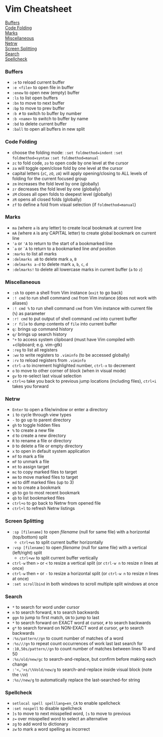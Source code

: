# Vim Cheatsheet

[Buffers](#Buffers)  
[Code Folding](#Code-Folding)   
[Marks](#Marks)  
[Miscellaneous](#Miscellaneous)   
[Netrw](#Netrw)  
[Screen Splitting](#Screen-Splitting)  
[Search](#Search)  
[Spellcheck](#Spellcheck)   

### Buffers

* `:e` to reload current buffer  
* `:e <file>` to open file in buffer  
* `:enew` to open new (empty) buffer  
* `:ls` to list open buffers  
* `:bn` to move to next buffer  
* `:bp` to move to prev buffer  
* `:b #` to switch to buffer by number  
* `:b <name>` to switch to buffer by name  
* `:bd` to delete current buffer  
* `:ball` to open all buffers in new split  

### Code Folding

* choose the folding mode:
`:set foldmethod=indent`
`:set foldmethod=syntax`
`:set foldmethod=manual`
* `zc` to fold code, `zo` to open code by one level at the cursor
* `za` will toggle open/close fold by one level at the cursor
* capital letters (`zC`, `zO`, `zA`) will apply opening/closing to ALL levels of folding for the current focused group
* `zm` increases the fold level by one (globally)
* `zr` decreases the fold level by one (globally)
* `zM` closes all open folds to deepest level (globally)
* `zR` opens all closed folds (globally)
* `zf` to define a fold from visual selection (if `foldmethod=manual`)

### Marks

* `ma` (where `a` is any letter) to create local bookmark at current line
* `mA` (where `A` is any CAPITAL letter) to create global bookmark on current line
* `'a` or `'A` to return to the start of a bookmarked line
* `` `a `` or `` `A `` to return to a bookmarked line *and* position
* `:marks` to list all marks
* `:delmarks aB` to delete mark `a`, `B`
* `:delmarks a-d` to delete mark `a`, `b`, `c`, `d`
* `:delmarks!` to delete all lowercase marks in current buffer (`a` to `z`)

### Miscellaneous

* `:sh` to open a shell from Vim instance (`exit` to go back)
* `:! cmd` to run shell command `cmd` from Vim instance (does not work with aliases)
* `:! cmd %` to run shell command `cmd` from Vim instance with current file (`%`) as parameter
* `:r! cmd` to put output of shell command `cmd` into current buffer
* `:r file` to dump contents of `file` into current buffer
* `q:` brings up command history
* `q/` brings up search history
* `"+` to access system clipboard (must have Vim compiled with +clipboard; e.g. vim-gtk)
* `:reg` to list all registers
* `:wv` to write registers to `.viminfo` (to be accessed globally) 
* `:rv` to reload registers from `.viminfo`
* `ctrl-a` to increment highlighted number, `ctrl-x` to decrement
* `o` to move to other corner of block (when in visual mode)
* `gv` to re-select last visual selection 
* `ctrl+o` take you back to previous jump locations (including files), `ctrl+i` takes you forward

### Netrw

* `Enter` to open a file/window or enter a directory
* `i` to cycle through view types
* `-` to go up to parent directory
* `gh` to toggle hidden files
* `%` to create a new file
* `d` to create a new directory
* `R` to rename a file or directory
* `D` to delete a file or empty directory
* `x` to open in default system application
* `mf` to mark a file
* `mF` to unmark a file
* `mt` to assign target
* `mc` to copy marked files to target
* `mm` to move marked files to target
* `md` to diff marked files (up to 3)
* `mb` to create a bookmark
* `gb` to go to most recent bookmark
* `qb` to list bookmarked files
* `ctrl+o` to go back to Netrw from opened file 
* `ctrl+l` to refresh Netrw listings

### Screen Splitting

* `:sp [filename]` to open _filename_ (null for same file) with a horizontal (top/bottom) split
    * `ctrl+ws` to split current buffer horizontally
* `:vsp [filename]` to open _filename_ (null for same file) with a vertical (left/right) split
    * `ctrl+wv` to split current buffer vertically
* `ctrl-w` then `>` or `<` to resize a vertical split (or `ctrl-w n` to resize _n_ lines at once)
* `ctrl-w` then `+` or `-` to resize a horizontal split (or `ctrl-w n` to resize _n_ lines at once)
* `:set scrollbind` in both windows to scroll multiple split windows at once

### Search

* `*` to search for word under cursor
* `n` to search forward, `N` to search backwards
* `ggn` to jump to first match, `GN` to jump to last
* `*` to search forward on EXACT word at cursor, `#` to search backwards
* `g*` to search forward on NON-EXACT word at cursor, `g#` to search backwards
* `:%s/pattern//gn` to count number of matches of a word
* `:%s///gn` to repeat count occurrences of work last last search for
* `:10,50s/pattern//gn` to count number of matches between lines 10 and 50
* `:%s/old/new/gc` to search-and-replace, but confirm before making each change
* `:'<,'>s/\%Vold/new/g` to search-and-replace inside visual block (note the `\%V`)
* `:%s//new/g` to automatically replace the last-searched-for string 

### Spellcheck

* `setlocal spell spelllang=en_CA` to enable spellcheck
* `:set nospell` to disable spellcheck
* `]s` to move to next misspelled word, `[s` to move to previous
* `z=` over misspelled word to select an alternative
* `zg` to add word to dictionary
* `zw` to mark a word spelling as incorrect
